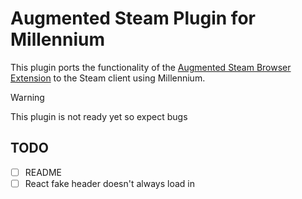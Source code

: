# Augmented Steam Plugin for Millennium
This plugin ports the functionality of the [Augmented Steam Browser Extension](https://github.com/IsThereAnyDeal/AugmentedSteam) to the Steam client using Millennium. 


> [!WARNING]  
> This plugin is not ready yet so expect bugs

## TODO
- [ ] README
- [ ] React fake header doesn't always load in